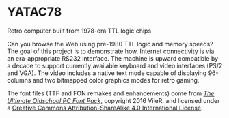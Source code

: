 # YATAC78
Retro computer built from 1978-era TTL logic chips

Can you browse the Web using pre-1980 TTL logic and memory speeds? The goal of this project is to demonstrate how. Internet connectivity is via an era-appropriate RS232 interface. The machine is upward compatible by a decade to support currently available keyboard and video interfaces (PS/2 and VGA). The video includes a native text mode capable of displaying 96-columns and two bitmapped color graphics modes for retro gaming.

The font files (TTF and FON remakes and enhancements) come from [_The Ultimate Oldschool PC Font Pack_](http://int10h.org/oldschool-pc-fonts/), copyright 2016 VileR, and licensed under a [Creative Commons Attribution-ShareAlike 4.0 International License](http://creativecommons.org/licenses/by-sa/4.0/).
